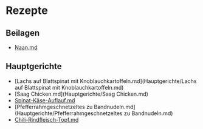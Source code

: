 Rezepte
=======

Beilagen
--------

* [Naan.md](Beilagen/Naan.md)


Hauptgerichte
-------------

* [Lachs auf Blattspinat mit Knoblauchkartoffeln.md](Hauptgerichte/Lachs auf Blattspinat mit Knoblauchkartoffeln.md)
* [Saag Chicken.md](Hauptgerichte/Saag Chicken.md)
* [Spinat-Käse-Auflauf.md](Hauptgerichte/Spinat-Käse-Auflauf.md)
* [Pfefferrahmgeschnetzeltes zu Bandnudeln.md](Hauptgerichte/Pfefferrahmgeschnetzeltes zu Bandnudeln.md)
* [Chili-Rindfleisch-Topf.md](Hauptgerichte/Chili-Rindfleisch-Topf.md)
